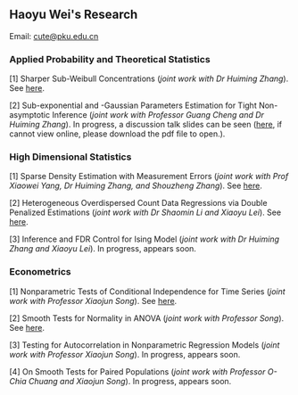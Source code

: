 ## Haoyu Wei's Research

Email: cute@pku.edu.cn

### Applied Probability and Theoretical Statistics

[1] Sharper Sub-Weibull Concentrations (*joint work with Dr Huiming Zhang*). See [here](https://arxiv.org/abs/2102.0245).

[2] Sub-exponential and -Gaussian Parameters Estimation for Tight Non-asymptotic Inference (*joint work with Professor Guang Cheng and Dr Huiming Zhang*). In progress, a discussion talk slides can be seen ([here](https://github.com/CuteHaoyu/cute.github.io/blob/gh-pages/cg-211011.pdf), if cannot view online, please download the pdf file to open.).

### High Dimensional Statistics

[1] Sparse Density Estimation with Measurement Errors (*joint work with Prof Xiaowei Yang, Dr Huiming Zhang, and Shouzheng Zhang*). See [here](https://arxiv.org/abs/1911.06215).

[2] Heterogeneous Overdispersed Count Data Regressions via Double Penalized Estimations (*joint work with Dr Shaomin Li and Xiaoyu Lei*). See [here](https://arxiv.org/abs/2110.03552).

[3] Inference and FDR Control for Ising Model (*joint work with Dr Huiming Zhang and Xiaoyu Lei*). In progress, appears soon.

### Econometrics

[1] Nonparametric Tests of Conditional Independence for Time Series (*joint work with Professor Xiaojun Song*). See [here](https://arxiv.org/abs/2110.04847).

[2] Smooth Tests for Normality in ANOVA (*joint work with Professor Song*). See [here](https://arxiv.org/abs/2110.04849).

[3] Testing for Autocorrelation in Nonparametric Regression Models (*joint work with Professor Xiaojun Song*). In progress, appears soon.

[4] On Smooth Tests for Paired Populations (*joint work with Professor O-Chia Chuang and Xiaojun Song*). In progress, appears soon.
